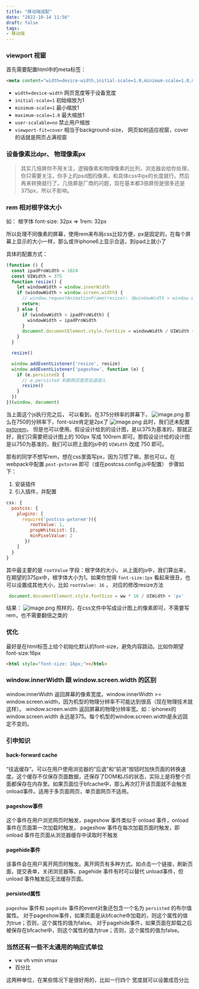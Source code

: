 ```yaml
---
title: "移动端适配"
date: "2022-10-14 11:56"
draft: false
tags:
- 移动端
---
```


### viewport 视窗
首先需要配置html中的meta标签：
```html
<meta content="width=device-width,initial-scale=1.0,minimum-scale=1.0,maximum-scale=1.0,user-scalable=no,viewport-fit=cover" name="viewport" />
```

- `width=device-width` 网页宽度等于设备宽度
- `initial-scale=1` 初始缩放为1
- `minimum-scale=1` 最小缩放1
- `maximum-scale=1.0` 最大缩放1
- `user-scalable=no` 禁止用户缩放
- `viewport-fit=cover` 相当于background-size， 网页如何适应视窗，cover的话就是网页占满视窗
### 设备像素比dpr、 物理像素px

> 其实几倍屏你不用关注，逻辑像素和物理像素的比列，浏览器会给你处理，你只需要关注，你手上的psd图的像素，和具体css中px的长度就行。然后再来转换就行了。几倍屏是厂商的问题，现在基本都3倍屏但是很多还是375px，所以不影响。


### rem 相对根字体大小
如： 根字体 font-size: 32px  => 1rem: 32px

所以处理不同像素的屏幕，使用rem来布局css比较方便，px是固定的，在每个屏幕上显示的大小一样，那么或许iphone6上显示合适，到ipad上就小了

具体的配置方式：
```javascript
(function () {
  const ipadProWidth = 1024
  const UIWidth = 375
  function resize() {
    let windowWidth = window.innerWidth
    if (windowWidth > window.screen.width) {
      // window.requestAnimationFrame(resize); 当windowWidth > window.screen.width 时，无限循环resize了
      return;
    } else {
      if (windowWidth > ipadProWidth) {
        windowWidth = ipadProWidth
      }
      document.documentElement.style.fontSize = windowWidth / UIWidth + 'px'
    }
  }

  resize()

  window.addEventListener('resize', resize)
  window.addEventListener('pageshow', function (e) {
    if (e.persisted) {
      // e.persisted 判断网页是否后退进入
      resize()
    }
  })
})(window, document)
```
当上面这个js执行完之后， 可以看到，在375分辨率的屏幕下，
![image.png](https://cdn.nlark.com/yuque/0/2021/png/1447731/1610517435361-9689ed25-80cb-4132-9b22-87cf2c22813c.png#height=19&id=TlsKG&originHeight=19&originWidth=306&originalType=binary&ratio=1&rotation=0&showTitle=false&size=1805&status=done&style=none&title=&width=306)
那么在750的分辨率下，font-size肯定是2px了
![image.png](https://cdn.nlark.com/yuque/0/2021/png/1447731/1610517487050-02c7e20d-0fde-4a52-a792-fdaa36c4f30d.png#height=37&id=a3eIB&originHeight=37&originWidth=319&originalType=binary&ratio=1&rotation=0&showTitle=false&size=2686&status=done&style=none&title=&width=319)
此时，我们还未配置 [pxtorem](https://github.com/cuth/postcss-pxtorem#readme)， 但是也可以使用。假设设计给到的设计图，是以375为基准的，那就正好，我们只需要把设计图上的 100px 写成 100rem 即可。那假设设计给的设计图是以750为基准的，我们可以把上面的js中的  `UIWidth` 改成 750 即可。

那有的同学不想写rem，想在css里面写px，因为习惯了嘛，那也可以，在webpack中配置 `post-pxtorem` 即可（或在postcss.config.js中配置）
步骤如下：

1. 安装插件
2. 引入插件，并配置
```javascript
css: {
  postcss: {
    plugins: [
      require('postcss-pxtorem')({
         rootValue: 1,  
         propWhiteList: [],
         minPixelValue: 2
       })
    ]
  }
}

```
其中最主要的是 `rootValue` 字段：根字体的大小， 从上面的js中，我们算出来，在期望的375px中，根字体大小为1。如果你觉得 `font-size:1px` 看起来很丑，也可以设置成其他大小，比如 `rootValue: 16` ， 对应的修改resize方法
```javascript
 document.documentElement.style.fontSize = ww * 16 / UIWidth + 'px'
```
结果：
![image.png](https://cdn.nlark.com/yuque/0/2021/png/1447731/1610518719344-3e03e948-7c6e-45e1-a5be-4c7291b12a0a.png#height=35&id=GNMsB&originHeight=35&originWidth=368&originalType=binary&ratio=1&rotation=0&showTitle=false&size=2980&status=done&style=none&title=&width=368)
照样的，在css文件中写成设计图上的像素即可，不需要写rem，也不需要翻倍之类的

### 优化
最好是在html标签上给个初始化默认的font-size，避免内容跳动。比如你期望 font-size:16px
```html
<html style="font-size: 16px;"></html>
```
### window.innerWidth 跟 window.screen.width 的区别
window.innerWidth 返回屏幕的像素宽度。window.innerWidth >= window.screen.width，因为机型的物理分辨率不可能达到很高（现在物理技术就这样）。
window.screen.width 返回屏幕的物理分辨率宽。如：iphonex的 window.screen.width 永远是375。每个机型的window.screen.width是永远固定不变的。

### 引申知识
#### back-forward cache
“往返缓存”。可以在用户使用浏览器的“后退”和“前进”按钮时加快页面的转换速度。这个缓存不仅保存页面数据，还保存了DOM和JS的状态，实际上是将整个页面都保存在内存里。如果页面位于bfcache中，那么再次打开该页面就不会触发onload事件。适用于多页面网页，单页面网页不适用。
#### pageshow事件
这个事件在用户浏览网页时触发，pageshow 事件类似于 onload 事件，onload 事件在页面第一次加载时触发， pageshow 事件在每次加载页面时触发，即 onload 事件在页面从浏览器缓存中读取时不触发
#### pagehide事件
该事件会在用户离开网页时触发。离开网页有多种方式。如点击一个链接，刷新页面，提交表单，关闭浏览器等。pagehide 事件有时可以替代 unload事件，但 unload 事件触发后无法缓存页面。
#### persisted属性
`pageshow` 事件和 `pagehide` 事件的event对象还包含一个名为 `persisted` 的布尔值属性。
对于pageshow事件，如果页面是从bfcache中加载的，则这个属性的值为true；否则，这个属性的值为false。
对于pagehide事件，如果页面在卸载之后被保存在bfcache中，则这个属性的值为true；否则，这个属性的值为false。

### 当然还有一些不太通用的响应式单位

- vw  vh  vmin vmax
- 百分比

这两种单位，在某些情况下是很好用的，比如一行四个 宽度就可以设置成百分比
